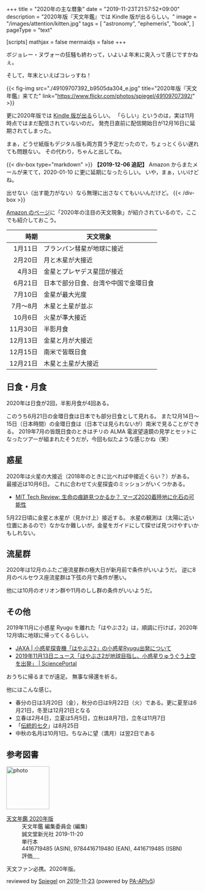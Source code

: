 +++
title = "2020年の主な暦象"
date =  "2019-11-23T21:57:52+09:00"
description = "2020年版『天文年鑑』では Kindle 版が出るらしい。"
image = "/images/attention/kitten.jpg"
tags = [
  "astronomy",
  "ephemeris",
  "book",
]
pageType = "text"

[scripts]
  mathjax = false
  mermaidjs = false
+++

ボジョレー・ヌヴォーの狂騒も終わって，いよいよ年末に突入って感じですかねぇ。

そして，年末といえばコレっすね！

{{< fig-img src="./49109707392_b9505da304_e.jpg" title="2020年版『天文年鑑』来てた" link="https://www.flickr.com/photos/spiegel/49109707392/" >}}

更に2020年版では [Kindle 版が出る](https://www.amazon.co.jp/dp/B07ZH4YQTX?tag=baldandersinf-22&linkCode=ogi&th=1&psc=1 "天文年鑑 2020年版 | 天文年鑑編集委員会 | 宇宙学・天文学 | Kindleストア | Amazon")らしい。
「らしい」というのは，実は11月時点ではまだ配信されていないのだ。
発売日直前に配信開始日が12月16日に延期されてしまった。

まぁ，どうせ紙版もデジタル版も両方買う予定だったので，ちょっとくらい遅れても問題ない。
その代わり，ちゃんと出してね。

{{< div-box type="markdown" >}}
**【2019-12-06 追記】**
Amazon からまたメールが来てて，2020-01-10 に更に延期になったらしい。
いや，まぁ，いいけどね。

出せない（出す能力がない）なら無理に出さなくてもいいんだけど。
{{< /div-box >}}

[Amazon のページ](https://www.amazon.co.jp/dp/B07ZH4YQTX?tag=baldandersinf-22&linkCode=ogi&th=1&psc=1 "天文年鑑 2020年版 | 天文年鑑編集委員会 | 宇宙学・天文学 | Kindleストア | Amazon")に「2020年の注目の天文現象」が紹介されているので，ここでも紹介しておこう。

|     時期 | 天文現象                             |
| --------:| ------------------------------------ |
|  1月11日 | ブランパン彗星が地球に接近           |
|  2月20日 | 月と木星が大接近                     |
|   4月3日 | 金星とプレヤデス星団が接近           |
|  6月21日 | 日本で部分日食、台湾や中国で金環日食 |
|  7月10日 | 金星が最大光度                       |
| 7月～8月 | 木星と土星が並ぶ                     |
|  10月6日 | 火星が準大接近                       |
| 11月30日 | 半影月食                             |
| 12月13日 | 金星と月が大接近                     |
| 12月15日 | 南米で皆既日食                       |
| 12月21日 | 木星と土星が大接近                   |

## 日食・月食

2020年は日食が2回，半影月食が4回ある。

このうち6月21日の金環日食は日本でも部分日食として見れる。
また12月14日〜15日（日本時間）の金環日食は（日本では見られないが）南米で見ることができる。
2019年7月の皆既日食のときはチリの ALMA 電波望遠鏡の見学とセットになったツアーが組まれたそうだが，今回も似たような感じかね（笑）

## 惑星

2020年は火星の大接近（2018年のときに比べれば中接近くらい？）がある。
最接近は10月6日。
これに合わせて火星探査のミッションがいくつかある。

- [MIT Tech Review: 生命の痕跡見つかるか？ マーズ2020着陸地に化石の可能性](https://www.technologyreview.jp/s/172428/the-landing-site-for-nasas-mars-2020-rover-might-be-home-to-fossilized-life/)

5月22日頃に金星と水星が（見かけ上）接近する。
水星の観測は（太陽に近い位置にあるので）なかなか難しいが，金星をガイドにして探せば見つけやすいかもしれない。

## 流星群

2020年は12月のふたご座流星群の極大日が新月前で条件がいいようだ。
逆に8月のペルセウス座流星群は下弦の月で条件が悪い。

他には10月のオリオン群や11月のしし群の条件がいいようだ。

## その他

2019年11月に小惑星 Ryugu を離れた「はやぶさ2」は，順調に行けば，2020年12月頃に地球に帰ってくるらしい。

- [JAXA | 小惑星探査機「はやぶさ2」の小惑星Ryugu出発について](http://www.jaxa.jp/press/2019/11/20191113a_j.html)
- [2019年11月13日ニュース「はやぶさ2が地球目指し、小惑星りゅうぐう上空を出発」 | SciencePortal](https://scienceportal.jst.go.jp/news/newsflash_review/newsflash/2019/11/20191113_01.html)

おうちに帰るまでが遠足。
無事な帰還を祈る。

他にはこんな感じ。

- 春分の日は3月20日（金），秋分の日は9月22日（火）である。更に夏至は6月21日，冬至は12月21日となる
- 立春は2月4日，立夏は5月5日，立秋は8月7日，立冬は11月7日
- 「[伝統的七夕](https://www.nao.ac.jp/faq/a0310.html "質問3-10）伝統的七夕について教えて | 国立天文台")」は8月25日
- 中秋の名月は10月1日。ちなみに望（満月）は翌2日である

## 参考図書

<div class="hreview">
  <div class="photo"><a class="item url" href="https://www.amazon.co.jp/dp/4416719485?tag=baldandersinf-22&linkCode=ogi&th=1&psc=1"><img src="https://m.media-amazon.com/images/I/41aDY33z67L._SL160_.jpg" width="112" alt="photo"></a></div>
  <dl class="fn">
    <dt><a href="https://www.amazon.co.jp/dp/4416719485?tag=baldandersinf-22&linkCode=ogi&th=1&psc=1">天文年鑑 2020年版</a></dt>
    <dd>天文年鑑 編集委員会 (編集)</dd>
    <dd>誠文堂新光社 2019-11-20</dd>
    <dd>単行本</dd>
    <dd>4416719485 (ASIN), 9784416719480 (EAN), 4416719485 (ISBN)</dd>
    <dd>評価<abbr class="rating fa-sm" title="5">&nbsp;<i class="fas fa-star"></i>&nbsp;<i class="fas fa-star"></i>&nbsp;<i class="fas fa-star"></i>&nbsp;<i class="fas fa-star"></i>&nbsp;<i class="fas fa-star"></i></abbr></dd>
  </dl>
  <p class="description">天文ファン必携。2020年版。</p>
  <p class="powered-by">reviewed by <a href='#maker' class='reviewer'>Spiegel</a> on <abbr class="dtreviewed" title="2019-11-23">2019-11-23</abbr> (powered by <a href="https://affiliate.amazon.co.jp/assoc_credentials/home">PA-APIv5</a>)</p>
</div>
